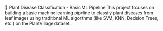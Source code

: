 🌿 Plant Disease Classification - Basic ML Pipeline
This project focuses on building a basic machine learning pipeline to classify plant diseases from leaf images using traditional ML algorithms (like SVM, KNN, Decision Trees, etc.) on the PlantVillage dataset.

